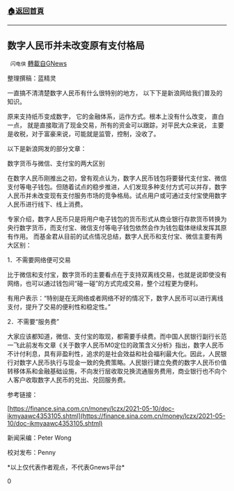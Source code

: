 ###  [:house:返回首頁](https://github.com/ourhimalayas/txt)
---

## 数字人民币并未改变原有支付格局
` 闪电侠` [轉載自GNews](https://gnews.org/zh-hans/1196809/)

整理撰稿：蓝精灵

一直搞不清清楚数字人民币有什么很特别的地方， 以下下是新浪网给我们普及的知识。

原来支持纸币变成数字， 它的金融体系，运作方式。根本上没有什么改变， 直白一点， 就是直接取消了现金交易，所有的资金可以跟踪，对平民大众来说， 主要是收税，对于富豪来说，可能就是监管，控制，没收了。

以下是新浪网发的部分文章：

数字货币与微信、支付宝的两大区别

在数字人民币刚推出之初，曾有观点认为，数字人民币钱包将要替代支付宝、微信支付等电子钱包。但随着试点的稳步推进，人们发现多种支付方式可以并存，数字人民币并未改变现有支付服务市场的竞争格局。试点用户或可通过支付宝使用数字人民币进行线下、线上消费。

专家介绍，数字人民币只是将用户电子钱包的货币形式从商业银行存款货币转换为央行数字货币，而支付宝、微信支付等电子钱包依然会作为钱包载体继续发挥其原有作用。 而基金君从目前的试点情况总结，数字人民币和支付宝、微信主要有两大区别：

1．不需要网络便可交易

比于微信和支付宝，数字货币的主要看点在于支持双离线交易，也就是说即使没有网络，也可以通过钱包间“碰一碰”的方式完成交易，整个过程更为便利。

有用户表示：“特别是在无网络或者网络不好的情况下，数字人民币可以进行离线支付，提升了交易的便利性和稳定性。”

2．不需要“服务费”

大家应该都知道，微信、支付宝的取现，都需要手续费。而中国人民银行副行长范一飞此前发布文章《关于数字人民币M0定位的政策含义分析》指出，数字人民币不计付利息，具有非盈利性，追求的是社会效益和社会福利最大化。因此，人民银行对数字人民币执行与现金一致的免费策略。人民银行建立免费的数字人民币价值转移体系和金融基础设施，不向发行层收取兑换流通服务费用，商业银行也不向个人客户收取数字人民币的兑出、兑回服务费。

参考链接：

[https://finance.sina.com.cn/money/lczx/2021-05-10/doc-ikmyaawc4353105.shtml](https://finance.sina.com.cn/money/lczx/2021-05-10/doc-ikmyaawc4353105.shtml)

新闻采编：Peter Wong

校对发布：Penny

\*以上仅代表作者观点，不代表Gnews平台\*

0
